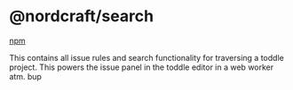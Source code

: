 # @nordcraft/search

[npm](https://www.npmjs.com/package/@nordcraft/search)

This contains all issue rules and search functionality for traversing a toddle project. This powers the issue panel in the toddle editor in a web worker atm.
bup
